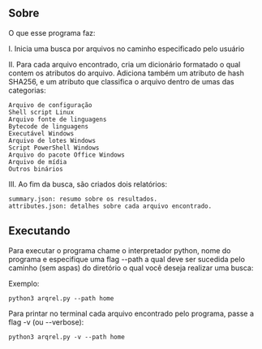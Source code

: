 ## Sobre

O que esse programa faz:

I. Inicia uma busca por arquivos no caminho especificado pelo usuário

II. Para cada arquivo encontrado, cria um dicionário formatado o qual contem os atributos do arquivo. Adiciona também um atributo de hash SHA256, e um atributo que classifica o arquivo dentro de umas das categorias:

    Arquivo de configuração
    Shell script Linux
    Arquivo fonte de linguagens
    Bytecode de linguagens
    Executável Windows
    Arquivo de lotes Windows
    Script PowerShell Windows
    Arquivo do pacote Office Windows
    Arquivo de mídia
    Outros binários

III. Ao fim da busca, são criados dois relatórios:

    summary.json: resumo sobre os resultados.
    attributes.json: detalhes sobre cada arquivo encontrado.

## Executando

Para executar o programa chame o interpretador python, nome do programa e especifique uma flag --path a qual deve ser sucedida pelo caminho (sem aspas) do diretório o qual você deseja realizar uma busca:

Exemplo:

    python3 arqrel.py --path home

Para printar no terminal cada arquivo encontrado pelo programa, passe a flag -v (ou --verbose):

    python3 arqrel.py -v --path home 
